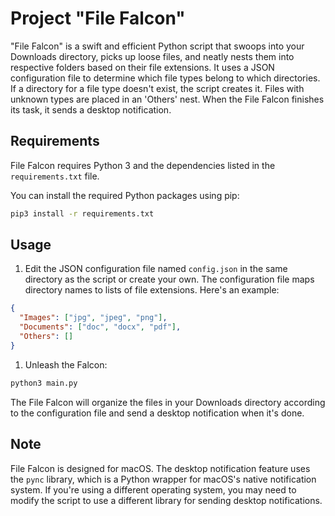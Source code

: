 # Project "File Falcon"

"File Falcon" is a swift and efficient Python script that swoops into your Downloads directory, picks up loose files, and neatly nests them into respective folders based on their file extensions. It uses a JSON configuration file to determine which file types belong to which directories. If a directory for a file type doesn't exist, the script creates it. Files with unknown types are placed in an 'Others' nest. When the File Falcon finishes its task, it sends a desktop notification.

## Requirements

File Falcon requires Python 3 and the dependencies listed in the `requirements.txt` file.

You can install the required Python packages using pip:

```bash
pip3 install -r requirements.txt
```

## Usage

1. Edit the JSON configuration file named `config.json` in the same directory as the script or create your own. The configuration file maps directory names to lists of file extensions. Here's an example:

```json
{
  "Images": ["jpg", "jpeg", "png"],
  "Documents": ["doc", "docx", "pdf"],
  "Others": []
}
```

1. Unleash the Falcon:

```bash
python3 main.py
```

The File Falcon will organize the files in your Downloads directory according to the configuration file and send a desktop notification when it's done.

## Note

File Falcon is designed for macOS. The desktop notification feature uses the `pync` library, which is a Python wrapper for macOS's native notification system. If you're using a different operating system, you may need to modify the script to use a different library for sending desktop notifications.
